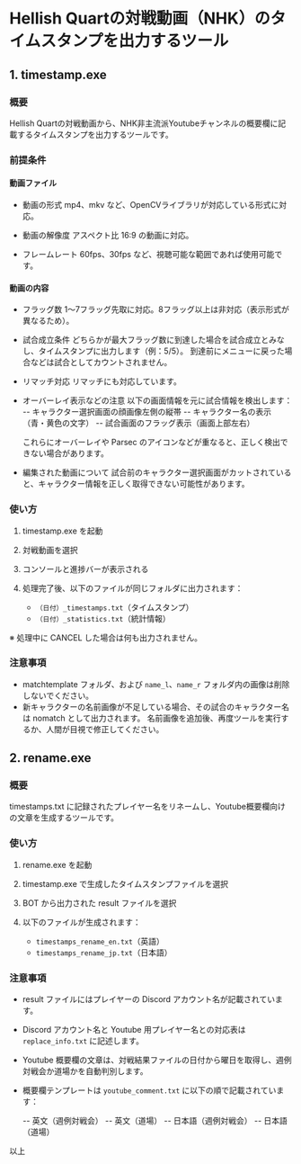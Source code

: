 # Hellish Quartの対戦動画（NHK）のタイムスタンプを出力するツール

## 1. timestamp.exe

### 概要

Hellish Quartの対戦動画から、NHK非主流派Youtubeチャンネルの概要欄に記載するタイムスタンプを出力するツールです。

### 前提条件

#### 動画ファイル

- 動画の形式
  mp4、mkv など、OpenCVライブラリが対応している形式に対応。

- 動画の解像度
  アスペクト比 16:9 の動画に対応。

- フレームレート
  60fps、30fps など、視聴可能な範囲であれば使用可能です。

#### 動画の内容

- フラッグ数
  1〜7フラッグ先取に対応。8フラッグ以上は非対応（表示形式が異なるため）。

- 試合成立条件
  どちらかが最大フラッグ数に到達した場合を試合成立とみなし、タイムスタンプに出力します（例：5/5）。
  到達前にメニューに戻った場合などは試合としてカウントされません。

- リマッチ対応
  リマッチにも対応しています。

- オーバーレイ表示などの注意
  以下の画面情報を元に試合情報を検出します：
  -- キャラクター選択画面の顔画像左側の縦帯
  -- キャラクター名の表示（青・黄色の文字）
  -- 試合画面のフラッグ表示（画面上部左右）

  これらにオーバーレイや Parsec のアイコンなどが重なると、正しく検出できない場合があります。

- 編集された動画について
  試合前のキャラクター選択画面がカットされていると、キャラクター情報を正しく取得できない可能性があります。

### 使い方

1. timestamp.exe を起動
2. 対戦動画を選択
3. コンソールと進捗バーが表示される
4. 処理完了後、以下のファイルが同じフォルダに出力されます：

   - `（日付）_timestamps.txt`（タイムスタンプ）
   - `（日付）_statistics.txt`（統計情報）

※ 処理中に CANCEL した場合は何も出力されません。

### 注意事項

- matchtemplate フォルダ、および `name_l`、`name_r` フォルダ内の画像は削除しないでください。
- 新キャラクターの名前画像が不足している場合、その試合のキャラクター名は nomatch として出力されます。
  名前画像を追加後、再度ツールを実行するか、人間が目視で修正してください。

## 2. rename.exe

### 概要

timestamps.txt に記録されたプレイヤー名をリネームし、Youtube概要欄向けの文章を生成するツールです。

### 使い方

1. rename.exe を起動
2. timestamp.exe で生成したタイムスタンプファイルを選択
3. BOT から出力された result ファイルを選択
4. 以下のファイルが生成されます：

   - `timestamps_rename_en.txt`（英語）
   - `timestamps_rename_jp.txt`（日本語）

### 注意事項

- result ファイルにはプレイヤーの Discord アカウント名が記載されています。

- Discord アカウント名と Youtube 用プレイヤー名との対応表は `replace_info.txt` に記述します。

- Youtube 概要欄の文章は、対戦結果ファイルの日付から曜日を取得し、週例対戦会か道場かを自動判別します。

- 概要欄テンプレートは `youtube_comment.txt` に以下の順で記載されています：

  -- 英文（週例対戦会）
  -- 英文（道場）
  -- 日本語（週例対戦会）
  -- 日本語（道場）

以上

